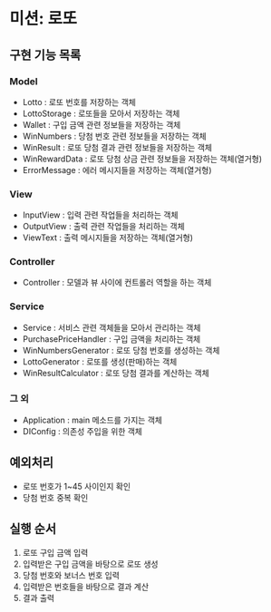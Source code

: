 # 미션: 로또

## 구현 기능 목록

### Model

- Lotto : 로또 번호를 저장하는 객체
- LottoStorage : 로또들을 모아서 저장하는 객체
- Wallet : 구입 금액 관련 정보들을 저장하는 객체
- WinNumbers : 당첨 번호 관련 정보들을 저장하는 객체
- WinResult : 로또 당첨 결과 관련 정보들을 저장하는 객체
- WinRewardData : 로또 당첨 상금 관련 정보들을 저장하는 객체(열거형)
- ErrorMessage : 에러 메시지들을 저장하는 객체(열거형)

### View

- InputView : 입력 관련 작업들을 처리하는 객체
- OutputView : 출력 관련 작업들을 처리하는 객체
- ViewText : 출력 메시지들을 저장하는 객체(열거형)

### Controller

- Controller : 모델과 뷰 사이에 컨트롤러 역할을 하는 객체

### Service

- Service : 서비스 관련 객체들을 모아서 관리하는 객체
- PurchasePriceHandler : 구입 금액을 처리하는 객체
- WinNumbersGenerator : 로또 당첨 번호를 생성하는 객체
- LottoGenerator : 로또를 생성(판매)하는 객체
- WinResultCalculator : 로또 당첨 결과를 계산하는 객체

### 그 외

- Application : main 메소드를 가지는 객체
- DIConfig : 의존성 주입을 위한 객체

## 예외처리

- 로또 번호가 1~45 사이인지 확인
- 당첨 번호 중복 확인

## 실행 순서

1. 로또 구입 금액 입력
2. 입력받은 구입 금액을 바탕으로 로또 생성
3. 당첨 번호와 보너스 번호 입력
4. 입력받은 번호들을 바탕으로 결과 계산
5. 결과 출력
